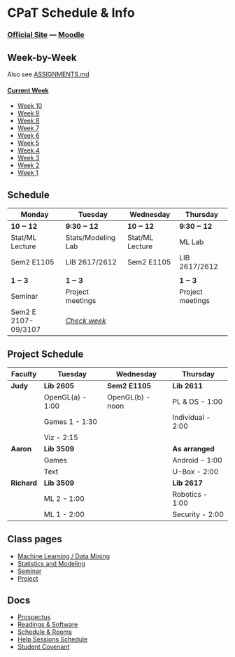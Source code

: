CPaT Schedule & Info
====================

### [Official Site][cpat-blog] —  [Moodle][cpat-moodle]

## Week-by-Week
Also see [ASSIGNMENTS.md][assignments-md]
#### [Current Week][cur-wk]
* [Week 10][wk10]
* [Week 9][wk9]
* [Week 8][wk8]
* [Week 7][wk7]
* [Week 6][wk6]
* [Week 5][wk5]
* [Week 4][wk4]
* [Week 3][wk3]
* [Week 2][wk2]
* [Week 1][wk1]

## Schedule
| Monday                | Tuesday               | Wednesday          | Thursday           |
| --------------------- | --------------------- | ------------------ | ------------------ |
| **10 ‒ 12**           | **9:30 ‒ 12**         | **10 ‒ 12**        | **9:30 ‒ 12**      |
| Stat/ML Lecture       | Stats/Modeling Lab    | Stat/ML Lecture    | ML Lab             |
| Sem2 E1105            | LIB 2617/2612         | Sem2 E1105         | LIB 2617/2612      |
|                       |                       |                    |                    |
| **1 ‒ 3**             | **1 ‒ 3**             |                    | **1 ‒ 3**          |
| Seminar               | Project meetings      |                    | Project meetings   |
| Sem2 E 2107-09/3107   | *[Check week][assignments-md]*|            |                    |

## Project Schedule
| Faculty    | Tuesday          | Wednesday       | Thursday         |
| ---------- | ---------------- | --------------- | -----------------|
|**Judy**    | **Lib 2605**     | **Sem2 E1105**  | **Lib 2611**     |
|            | OpenGL(a) - 1:00 | OpenGL(b) - noon| PL & DS - 1:00   |
|            | Games 1 - 1:30   |                 | Individual - 2:00|
|            | Viz - 2:15       |                 |                  |
|**Aaron**   | **Lib 3509**     |                 | **As arranged**  |
|            | Games            |                 | Android - 1:00   |
|            | Text             |                 | U-Box - 2:00     |
|**Richard** | **Lib 3509**     |                 | **Lib 2617**     |
|            | ML 2 - 1:00      |                 | Robotics - 1:00  |
|            | ML 1 - 2:00      |                 | Security - 2:00  |


## Class pages
* [Machine Learning / Data Mining][ml-page]
* [Statistics and Modeling][st-page]
* [Seminar][sem-page]
* [Project][prj-page]

## Docs
* [Prospectus](http://blogs.evergreen.edu/cpat/files/2013/03/CPaT-prospectus.pdf)
* [Readings & Software](http://blogs.evergreen.edu/cpat/docs/readings-software/)
* [Schedule & Rooms](http://blogs.evergreen.edu/cpat/files/2013/03/CPaT-schedule.pdf)
* [Help Sessions Schedule](http://blogs.evergreen.edu/cpat/files/2013/04/CPaT-help.pdf)
* [Student Covenant](http://blogs.evergreen.edu/cpat/files/2013/03/Student_Covenant.docx)

<!--- Link Directory -->
[cpat-blog]: http://blogs.evergreen.edu/cpat
[cpat-moodle]: https://moodle.evergreen.edu/course/view.php?id=3105
[assignments-md]: https://github.com/pipecork/cpat-spring2013/blob/master/ASSIGNMENTS.md#week-by-week

<!--- Week-by-Week -->
  [cur-wk]: http://blogs.evergreen.edu/cpat/week-9-may-27/
  [wk10]: http://blogs.evergreen.edu/cpat/week-10-june-3/
  [wk9]: http://blogs.evergreen.edu/cpat/week-9-may-27/
  [wk8]: http://blogs.evergreen.edu/cpat/week-8-may-20/
  [wk7]: http://blogs.evergreen.edu/cpat/week-7-may-13/
  [wk6]: http://blogs.evergreen.edu/cpat/week-6-may-6/
  [wk5]: http://blogs.evergreen.edu/cpat/week-5-april-29/
  [wk4]: http://blogs.evergreen.edu/cpat/week-4-april-22/
  [wk3]: http://blogs.evergreen.edu/cpat/week-3-april-15/
  [wk2]: http://blogs.evergreen.edu/cpat/week-2-april-8/
  [wk1]: http://blogs.evergreen.edu/cpat/week-by-week/week-1-april-1/

<!--- Class pages -->
  [ml-page]: http://blogs.evergreen.edu/cpat/stats/
  [st-page]: http://blogs.evergreen.edu/cpat/stats-2/
  [sem-page]: http://blogs.evergreen.edu/cpat/seminar/
  [prj-page]: http://blogs.evergreen.edu/cpat/projects/
